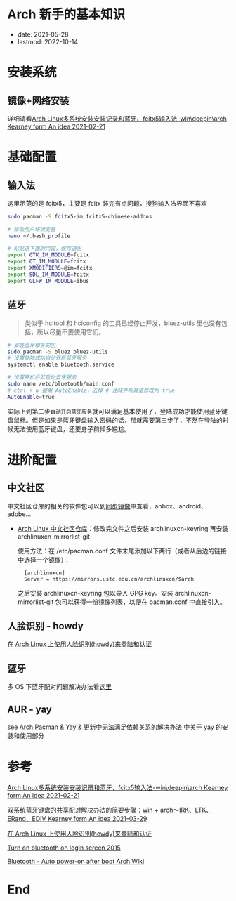 # Arch 新手的基本知识
- date: 2021-05-28
- lastmod: 2022-10-14

# 安装系统
## 镜像+网络安装

详细请看[Arch Linux多系统安装安装记录和蓝牙、fcitx5输入法-win\deepin\arch Kearney form An idea 2021-02-21](https://blog.csdn.net/weixin_43031092/article/details/113881097)

# 基础配置

## 输入法

这里示范的是 fcitx5，主要是 fcitx 装完有点问题，搜狗输入法界面不喜欢

```bash
sudo pacman -S fcitx5-im fcitx5-chinese-addons

# 修改用户环境变量
nano ~/.bash_profile

# 粘贴进下面的内容，保存退出
export GTK_IM_MODULE=fcitx
export QT_IM_MODULE=fcitx
export XMODIFIERS=@im=fcitx
export SDL_IM_MODULE=fcitx
export GLFW_IM_MODULE=ibus
```

## 蓝牙

> 类似于 hcitool 和 hciconfig 的工具已经停止开发，bluez-utils 里也没有包括，所以尽量不要使用它们。

```bash
# 安装蓝牙相关的包
sudo pacman -S bluez bluez-utils
# 设置登陆成功自动开启蓝牙服务
systemctl enable bluetooth.service

# 设置开机后就启动蓝牙服务
sudo nano /etc/bluetooth/main.conf
# ctrl + w 搜索 AutoEnable，去掉 # 注释并将其值修改为 true
AutoEnable=true
```

实际上到第二步`自动开启蓝牙服务`就可以满足基本使用了，登陆成功才能使用蓝牙键盘鼠标。但是如果是蓝牙键盘输入密码的话，那就需要第三步了，不然在登陆的时候无法使用蓝牙键盘，还要身子前倾多尴尬。

# 进阶配置
## 中文社区

中文社区仓库的相关的软件包可以到[同步镜像](https://mirrors.tuna.tsinghua.edu.cn/archlinuxcn/)中查看，anbox、android、adobe...

- [Arch Linux 中文社区仓库](https://www.archlinuxcn.org/archlinux-cn-repo-and-mirror/)：修改完文件之后安装  archlinuxcn-keyring 再安装 archlinuxcn-mirrorlist-git

    使用方法：在 /etc/pacman.conf 文件末尾添加以下两行（或者从后边的链接中选择一个镜像）：

        [archlinuxcn]
        Server = https://mirrors.ustc.edu.cn/archlinuxcn/$arch

    之后安装 archlinuxcn-keyring 包以导入 GPG key。安装 archlinuxcn-mirrorlist-git 包可以获得一份镜像列表，以便在 pacman.conf 中直接引入。

## 人脸识别 - howdy

[在 Arch Linux 上使用人脸识别(howdy)来登陆和认证 ](https://backmountaindevil.github.io/post/linuxhello/)

## 蓝牙

多 OS 下蓝牙配对问题解决办法看[这里](https://blog.csdn.net/weixin_43031092/article/details/115298442)

## AUR - yay

see [Arch Pacman & Yay & 更新中无法满足依赖关系的解决办法](https://backmountaindevil.github.io/#/os/arch/pacman) 中关于 yay 的安装和使用部分

# 参考

[Arch Linux多系统安装安装记录和蓝牙、fcitx5输入法-win\deepin\arch Kearney form An idea 2021-02-21](https://blog.csdn.net/weixin_43031092/article/details/113881097)

[双系统蓝牙键盘的共享配对解决办法的简要步骤：win + arch～IRK、LTK、ERand、EDIV Kearney form An idea 2021-03-29](https://blog.csdn.net/weixin_43031092/article/details/115298442)

[在 Arch Linux 上使用人脸识别(howdy)来登陆和认证 ](https://backmountaindevil.github.io/#/os/linux/linuxhello)

[Turn on bluetooth on login screen 2015](https://unix.stackexchange.com/questions/197212/turn-on-bluetooth-on-login-screen)

[Bluetooth - Auto power-on after boot Arch Wiki](https://wiki.archlinux.org/title/Bluetooth)


# End